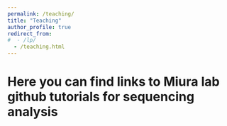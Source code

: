 ```yaml
---
permalink: /teaching/
title: "Teaching"
author_profile: true
redirect_from: 
#  - /lp/
  - /teaching.html
---
```

# Here you can find links to Miura lab github tutorials for sequencing analysis

